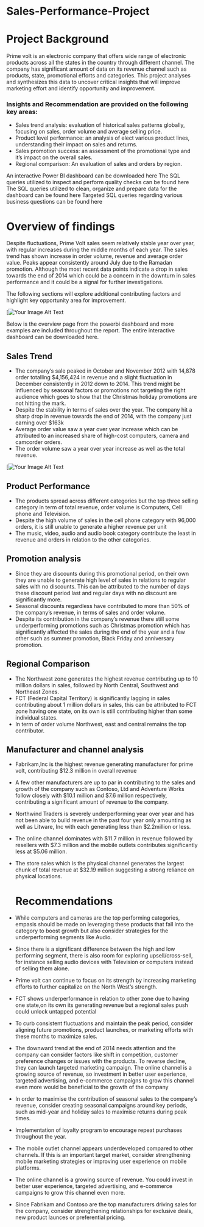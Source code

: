# Sales-Performance-Project

# Project Background
Prime volt is an electronic company that offers wide range of electronic products across all the states in the country through different channel. The company has significant amount of data on its revenue channel such as products, state, promotional efforts and categories. 
This project analyses and synthesizes this data to uncover critical insights that will improve marketing effort and identify opportunity and improvement.

### Insights and Recommendation are provided on the following key areas:
* Sales trend analysis: evaluation of historical sales patterns globally, focusing on sales, order volume and average selling price.
* Product level performance: an analysis of elect various product lines, understanding their impact on sales and returns.
*	Sales promotion success: an assessment of the promotional type and it’s impact on the overall sales.
*	Regional comparison: An evaluation of sales and orders by region.

An interactive Power BI dashboard can be downloaded here
The SQL queries utilized to inspect and perform quality checks can be found here 
The SQL queries utilized to clean, organize and prepare data for the dashboard can be found here 
Targeted SQL queries regarding various business questions can be found here 

# Overview of findings
Despite fluctuations, Prime Volt sales seem relatively stable year over year, with regular increases during the middle months of each year. The sales trend has shown increase in order volume, revenue and average order value. Peaks appear consistently around July due to the Ramadan promotion. Although the most recent data points indicate a drop in sales towards the end of 2014 which could be a concern in the downturn in sales performance and it could be a signal for further investigations.

The following sections will explore additional contributing factors and highlight key opportunity area for improvement.

[![Your Image Alt Text](https://raw.githubusercontent.com/den-yefa/Sales-Performance-Project/refs/heads/main/Images/overview.png)

Below is the overview page from the powerbi dashboard and more examples are included throughout the report. The entire interactive dashboard can be downloaded here.

## Sales Trend
* The company’s sale peaked in October and November 2012 with 14,878 order totalling $4,156,424 in revenue and a slight fluctuation in December consistently in 2012 down to 2014. This trend might be influenced by seasonal factors or promotions not targeting the right audience which goes to show that the Christmas holiday promotions are not hitting the mark.
* Despite the stability in terms of sales over the year. The company hit a sharp drop in revenue towards the end of 2014, with the company just earning over $163k 
* Average order value saw a year over year increase which can be attributed to an increased share of high-cost computers, camera and camcorder orders.
*	The order volume saw a year over year increase as well as the total revenue.
  
[![Your Image Alt Text](https://raw.githubusercontent.com/den-yefa/Sales-Performance-Project/refs/heads/main/Images/report.png)

## Product Performance
* The products spread across different categories but the top three selling category in term of total revenue, order volume is Computers, Cell phone and Television. 
*	Despite the high volume of sales in the cell phone category with 96,000 orders, it is still unable to generate a higher revenue per unit
*	The music, video, audio and audio book category contribute the least in revenue and orders in relation to the other categories.

## Promotion analysis
* Since they are discounts during this promotional period, on their own they are unable to generate high level of sales in relations to regular sales with no discounts. This can be attributed to the number of days these discount period last and regular days with no discount are significantly more.
*	Seasonal discounts regardless have contributed to more than 50% of the company’s revenue, in terms of sales and order volume.
* Despite its contribution in the company’s revenue there still some underperforming promotions such as Christmas promotion which has significantly affected the sales during the end of the year and a few other such as summer promotion, Black Friday and anniversary promotion.
## Regional Comparison 
*	The Northwest zone generates the highest revenue contributing up to 10 million dollars in sales, followed by North Central, Southwest and Northeast Zones. 
* FCT (Federal Capital Territory) is significantly lagging in sales contributing about 1 million dollars in sales, this can be attributed to FCT zone having one state, on its own is still contributing higher than some individual states.
*	In term of order volume Northwest, east and central remains the top contributor.
## Manufacturer and channel analysis 
* Fabrikam,Inc is the  highest revenue generating manufacturer for prime volt, contributing $12.3 million in overall revenue 
*	A few other manufacturers are up to par in contributing to the sales and growth of the company such as Contoso, Ltd and Adventure Works follow closely with $10.1 million and $7.6 million respectively, contributing a significant amount of revenue to the company.
*	Northwind Traders is severely underperforming year over year and has not been able to build revenue in the past four year only amounting as well as Litware, Inc with each generating less than $2.2million or less.
* The online channel dominates with $11.7 million in revenue followed by resellers with $7.3 million and the mobile outlets contributes significantly less at $5.06 million.
* The store sales which is the physical channel generates the largest chunk of total revenue at $32.19 million suggesting a strong reliance on physical locations.

  # Recommendations 
*	While computers and cameras are the top performing categories, empasis should be made on leveraging these products that fall into the category to boost growth but also consider strategies for the underperforming segments like Audio.
* Since there is a significant difference between the high and low performing segment, there is also room for exploring upsell/cross-sell, for instance selling audio devices with Television or computers instead of selling them alone. 
*	Prime volt can continue to focus on its strength by increasing marketing efforts to further capitalize on the North West’s strength.
* FCT shows underperformance in relation to other zone due to having one state,on its own its generating revenue but a regional sales push could unlock untapped potential
*	To curb consistent fluctuations and maintain the peak period, consider aligning future promotions, product launches, or marketing efforts with these months to maximize sales.
*	The downward trend at the end of 2014 needs attention and the company can consider factors like shift in competition, customer preference changes or issues with the products. To reverse decline, they can launch targeted marketing campaign. The online channel is a growing source of revenue, so investment in better user experience, targeted advertising, and e-commerce campaigns to grow this channel even more would be beneficial to the growth of the company
*	In order to maximise the contribution of seasonal sales to the company’s revenue, consider creating seasonal campaigns around key periods, such as mid-year and holiday sales to maximise returns during peak times.
*	Implementation of loyalty program to encourage repeat purchases throughout the year.
* The mobile outlet channel appears underdeveloped compared to other channels. If this is an important target market, consider strengthening mobile marketing strategies or improving user experience on mobile platforms.
*	The online channel is a growing source of revenue. You could invest in better user experience, targeted advertising, and e-commerce campaigns to grow this channel even more.
*	Since Fabrikam and Contoso are the top manufacturers driving sales for the company, consider strengthening relationships for exclusive deals, new product launces or preferential pricing.


